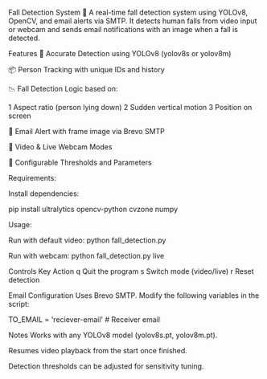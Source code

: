 Fall Detection System 🚨
A real-time fall detection system using YOLOv8, OpenCV, and email alerts via SMTP. It detects human falls from video input or webcam and sends email notifications with an image when a fall is detected.

Features
🎯 Accurate Detection using YOLOv8 (yolov8s or yolov8m)

📦 Person Tracking with unique IDs and history

📉 Fall Detection Logic based on:

1 Aspect ratio (person lying down)
2 Sudden vertical motion
3 Position on screen

📸 Email Alert with frame image via Brevo SMTP

🔁 Video & Live Webcam Modes

🔧 Configurable Thresholds and Parameters

Requirements:

Install dependencies:

pip install ultralytics opencv-python cvzone numpy


Usage:

Run with default video: 
python fall_detection.py

Run with webcam:
python fall_detection.py live


Controls
Key	Action
q	Quit the program
s	Switch mode (video/live)
r	Reset detection

Email Configuration
Uses Brevo SMTP.
Modify the following variables in the script:

TO_EMAIL = 'reciever-email'                # Receiver email

Notes
Works with any YOLOv8 model (yolov8s.pt, yolov8m.pt).

Resumes video playback from the start once finished.

Detection thresholds can be adjusted for sensitivity tuning.